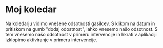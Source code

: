 # Moj koledar

Na koledarju vidimo vnešene odsotnosti gasilcev. S klikom na datum in pritiskom na gumb "dodaj odostnost", lahko vnesemo našo odsotnost. S tem vnesemo našo odsotnost v primeru intervencije in hkrati v aplikaciji izklopimo aktiviranje v primeru intervencije.

